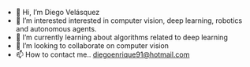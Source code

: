 - 👋 Hi, I’m Diego Velásquez
- 👀 I’m interested interested in computer vision, deep learning, robotics and autonomous agents.
- 🌱 I’m currently learning about algorithms related to deep learning
- 💞️ I’m looking to collaborate on computer vision
- 📫 How to contact me.. diegoenrique91@hotmail.com
